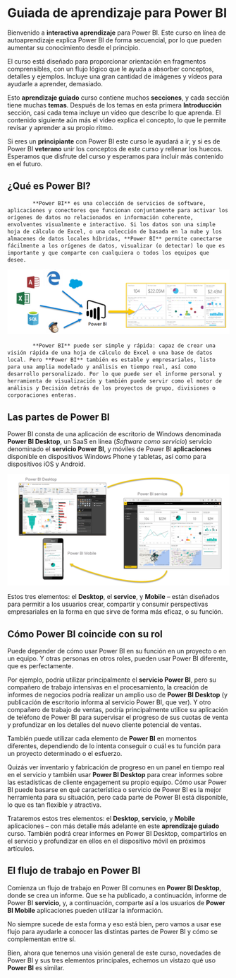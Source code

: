 <properties
   pageTitle="Presentamos Power BI"
   description="Conocer las novedades de Power BI y sus elementos de software"
   services="powerbi"
   documentationCenter=""
   authors="davidiseminger"
   manager="mblythe"
   backup=""
   editor=""
   tags=""
   qualityFocus="no"
   qualityDate=""
   featuredVideoId=""
   courseDuration="5m"/>

<tags
   ms.service="powerbi"
   ms.devlang="NA"
   ms.topic="get-started-article"
   ms.tgt_pltfrm="NA"
   ms.workload="powerbi"
   ms.date="09/29/2016"
   ms.author="davidi"/>

# Guiada de aprendizaje para Power BI

Bienvenido a **interactiva aprendizaje** para Power BI. Este curso en línea de autoaprendizaje explica Power BI de forma secuencial, por lo que pueden aumentar su conocimiento desde el principio.

El curso está diseñado para proporcionar orientación en fragmentos comprensibles, con un flujo lógico que le ayuda a absorber conceptos, detalles y ejemplos. Incluye una gran cantidad de imágenes y vídeos para ayudarle a aprender, demasiado.

Esto **aprendizaje guiado** curso contiene muchos **secciones**, y cada sección tiene muchas **temas**. Después de los temas en esta primera **Introducción** sección, casi cada tema incluye un vídeo que describe lo que aprenda. El contenido siguiente aún más el vídeo explica el concepto, lo que le permite revisar y aprender a su propio ritmo.

Si eres un **principiante** con Power BI este curso le ayudará a ir, y si es de Power BI **veterano** unir los conceptos de este curso y rellenar los huecos. Esperamos que disfrute del curso y esperamos para incluir más contenido en el futuro.

## ¿Qué es Power BI?

            **Power BI** es una colección de servicios de software, aplicaciones y conectores que funcionan conjuntamente para activar los orígenes de datos no relacionados en información coherente, envolventes visualmente e interactivo. Si los datos son una simple hoja de cálculo de Excel, o una colección de basada en la nube y los almacenes de datos locales híbridas, **Power BI** permite conectarse fácilmente a los orígenes de datos, visualizar (o detectar) lo que es importante y que comparte con cualquiera o todos los equipos que desee.

![](media/powerbi-learning-0-0-what-is-power-bi/c0a0_1.png)


            **Power BI** puede ser simple y rápida: capaz de crear una visión rápida de una hoja de cálculo de Excel o una base de datos local. Pero **Power BI** también es estable y empresariales, listo para una amplia modelado y análisis en tiempo real, así como desarrollo personalizado. Por lo que puede ser el informe personal y herramienta de visualización y también puede servir como el motor de análisis y Decisión detrás de los proyectos de grupo, divisiones o corporaciones enteras.

## Las partes de Power BI
Power BI consta de una aplicación de escritorio de Windows denominada **Power BI Desktop**, un SaaS en línea (*Software como servicio*) servicio denominado el **servicio Power BI**, y móviles de Power BI **aplicaciones** disponible en dispositivos Windows Phone y tabletas, así como para dispositivos iOS y Android.

![](media/powerbi-learning-0-0-what-is-power-bi/c0a0_2.png)

Estos tres elementos: el **Desktop**, el **service**, y **Mobile** – están diseñados para permitir a los usuarios crear, compartir y consumir perspectivas empresariales en la forma en que sirve de forma más eficaz, o su función.

## Cómo Power BI coincide con su rol
Puede depender de cómo usar Power BI en su función en un proyecto o en un equipo. Y otras personas en otros roles, pueden usar Power BI diferente, que es perfectamente.

Por ejemplo, podría utilizar principalmente el **servicio Power BI**, pero su compañero de trabajo intensivas en el procesamiento, la creación de informes de negocios podría realizar un amplio uso de **Power BI Desktop** (y publicación de escritorio informa al servicio Power BI, que ver). Y otro compañero de trabajo de ventas, podría principalmente utilice su aplicación de teléfono de Power BI para supervisar el progreso de sus cuotas de venta y profundizar en los detalles del nuevo cliente potencial de ventas.

También puede utilizar cada elemento de **Power BI** en momentos diferentes, dependiendo de lo intenta conseguir o cuál es tu función para un proyecto determinado o el esfuerzo.

Quizás ver inventario y fabricación de progreso en un panel en tiempo real en el servicio y también usar **Power BI Desktop** para crear informes sobre las estadísticas de cliente engagement su propio equipo. Cómo usar Power BI puede basarse en qué característica o servicio de Power BI es la mejor herramienta para su situación, pero cada parte de Power BI está disponible, lo que es tan flexible y atractiva.

Trataremos estos tres elementos: el **Desktop**, **servicio**, y **Mobile** aplicaciones – con más detalle más adelante en este **aprendizaje guiado** curso. También podrá crear informes en Power BI Desktop, compartirlos en el servicio y profundizar en ellos en el dispositivo móvil en próximos artículos.

## El flujo de trabajo en Power BI
Comienza un flujo de trabajo en Power BI comunes en **Power BI Desktop**, donde se crea un informe. Que se ha publicado, a continuación, informe de Power BI **servicio**, y, a continuación, comparte así a los usuarios de **Power BI Mobile** aplicaciones pueden utilizar la información.

No siempre sucede de esta forma y eso está bien, pero vamos a usar ese flujo para ayudarle a conocer las distintas partes de Power BI y cómo se complementan entre sí.

Bien, ahora que tenemos una visión general de este curso, novedades de Power BI y sus tres elementos principales, echemos un vistazo qué uso **Power BI** es similar.
